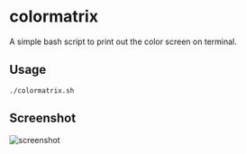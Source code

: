 # colormatrix
A simple bash script to print out the color screen on terminal.

## Usage
```./colormatrix.sh```

## Screenshot
![screenshot](colormatrix.png)

